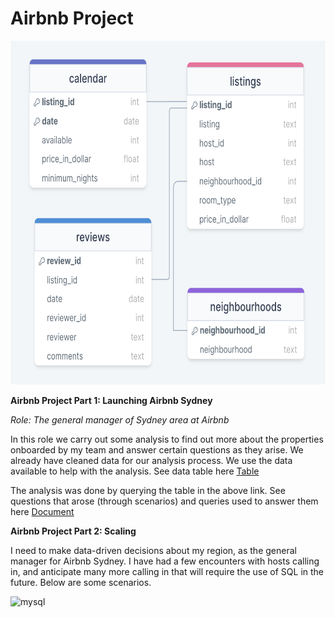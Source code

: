 <h1> Airbnb Project</h1>

<img src="./Airbnb_sydney_data_tables.png" alt="Airbnb_sydney_data_tables" width="550" height="550"/>

**Airbnb Project Part 1: Launching Airbnb Sydney**

*Role: The general manager of Sydney area at Airbnb*

In this role we carry out some analysis to find out more about the properties onboarded by my team and answer certain questions as they arise.
We already have cleaned data for our analysis process. We use the data available to help with the analysis. See data table here [Table](https://github.com/LJ-Luka/LJ-Luka.github.io/blob/main/Airbnb_sydney_data_tables.png)

The analysis was done by querying the table in the above link. See questions that arose (through scenarios) and queries used to answer them here [Document](https://github.com/LJ-Luka/LJ-Luka.github.io/blob/main/Airbnb_Sydney_Project)


**Airbnb Project Part 2: Scaling**

I need to make data-driven decisions about my region, as the general manager for Airbnb Sydney. I have had a few encounters with hosts calling in, and anticipate many more calling in that will require the use of SQL in the future. Below are some scenarios.


<img src="https://cdn.jsdelivr.net/gh/devicons/devicon/icons/mysql/mysql-plain-wordmark.svg" alt="mysql" width="40" height="40"/>